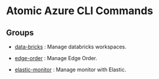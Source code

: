 # Atomic Azure CLI Commands

## Groups

- [data-bricks](/Commands/data-bricks/readme.md)
: Manage databricks workspaces.

- [edge-order](/Commands/edge-order/readme.md)
: Manage Edge Order.

- [elastic-monitor](/Commands/elastic-monitor/readme.md)
: Manage monitor with Elastic.
